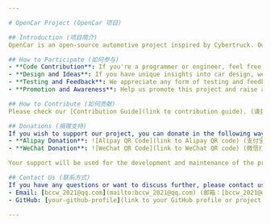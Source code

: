 ```yaml
---

# OpenCar Project (OpenCar 项目)

## Introduction (项目简介)
OpenCar is an open-source automotive project inspired by Cybertruck. Our goal is to collaborate with autonomous driving engineers, mechanical engineers, and car enthusiasts to develop an innovative, reliable, and cost-effective electric vehicle. (OpenCar 是一个受 Cybertruck 启发的开源汽车项目。我们的目标是与自动驾驶工程师、机械工程师以及汽车爱好者合作，共同开发一款创新、可靠且经济实惠的电动汽车。)

## How to Participate (如何参与)
- **Code Contribution**: If you're a programmer or engineer, feel free to submit code or improvement proposals on GitHub. (代码贡献：如果您是程序员或工程师，请在 GitHub 上提交代码或改进建议。)
- **Design and Ideas**: If you have unique insights into car design, we welcome your design concepts and ideas. (设计与创意：如果您对汽车设计有独到的见解，我们欢迎您的设计理念和创意。)
- **Testing and Feedback**: We appreciate any form of testing and feedback. (测试与反馈：我们感谢任何形式的测试和反馈。)
- **Promotion and Awareness**: Help us promote this project and raise awareness. (推广与宣传：帮助我们推广这个项目，提高人们的意识。)

## How to Contribute (如何贡献)
Please check our [Contribution Guide](link to contribution guide). (请查看我们的[贡献指南](贡献指南的链接)。)

## Donations (捐赠支持)
If you wish to support our project, you can donate in the following ways: (如果您想支持我们的项目，可以通过以下方式捐赠：)
- **Alipay Donation**: ![Alipay QR Code](link to Alipay QR code) (支付宝打赏：![支付宝二维码](支付宝二维码的链接))
- **WeChat Donation**: ![WeChat QR Code](link to WeChat QR code) (微信打赏：![微信二维码](微信二维码的链接))

Your support will be used for the development and maintenance of the project. (您的支持将用于项目的开发和维护。)

## Contact Us (联系方式)
If you have any questions or want to discuss further, please contact us through the following: (如果您有任何问题或想进一步讨论，请通过以下方式联系我们：)
- Email: [bccw_2021@qq.com](mailto:bccw_2021@qq.com) (邮箱：[bccw_2021@qq.com](mailto:bccw_2021@qq.com))
- GitHub: [your-github-profile](link to your GitHub profile or project page) (GitHub：[your-github-profile](你的 GitHub 个人或项目主页链接))

---
```

